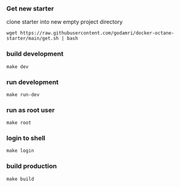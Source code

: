 ### Get new starter
clone starter into new empty project directory

```
wget https://raw.githubusercontent.com/godamri/docker-octane-starter/main/get.sh | bash
```


### build development
```
make dev
```
### run development
```
make run-dev
```
### run as root user
```
make root
```
### login to shell
```
make login
```
### build production
```
make build
```